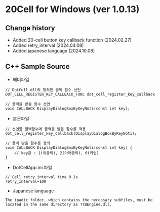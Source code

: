 # 20Cell for Windows (ver 1.0.13)

## Change history
* Added 20-cell button key callback function (2024.02.27)
* Added retry_interval (2024.04.08)
* Added japanese language (2024.10.08)

## C++ Sample Source
* 헤더파일 
```
// DotCell.dll의 정의된 콜백 함수 선언
DOT_CELL_REGISTER_KEY_CALLBACK_FUNC dot_cell_register_key_callback

// 콜백을 받을 함수 선언
void CALLBACK DisplayDialogBoxByKeyNoti(const int key);
```

* 본문파일
```
// 선언한 콜백함수에 콜백을 받을 함수를 적용
dot_cell_register_key_callback(DisplayDialogBoxByKeyNoti);

// 콜백 받을 함수를 정의
void CALLBACK DisplayDialogBoxByKeyNoti(const int key) {
    // key값 : 1(위클릭), 2(아래클릭), 0(키업)
}
```

* DotCellApp.ini 파일
```
// Cell retry interval time 0.1s
retry_interval=100
```

* Japanese language
```
The ipadic folder, which contains the necessary subfiles, must be located in the same directory as TTBEngine.dll.
```